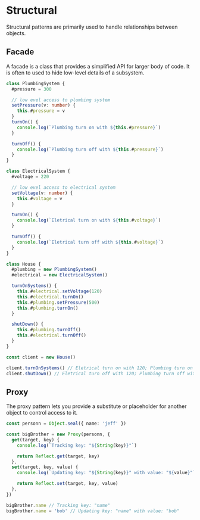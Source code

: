 # Structural

Structural patterns are primarily used to handle relationships between objects.

## Facade

A facade is a class that provides a simplified API for larger body of code. It is often to used to hide low-level details of a subsystem.

```ts ignore
class PlumbingSystem {
  #pressure = 300

  // low evel access to plumbing system
  setPressure(v: number) {
    this.#pressure = v
  }
  turnOn() {
    console.log(`Plumbing turn on with ${this.#pressure}`)
  }

  turnOff() {
    console.log(`Plumbing turn off with ${this.#pressure}`)
  }
}

class ElectricalSystem {
  #voltage = 220

  // low evel access to electrical system
  setVoltage(v: number) {
    this.#voltage = v
  }

  turnOn() {
    console.log(`Eletrical turn on with ${this.#voltage}`)
  }

  turnOff() {
    console.log(`Eletrical turn off with ${this.#voltage}`)
  }
}

class House {
  #plumbing = new PlumbingSystem()
  #electrical = new ElectricalSystem()

  turnOnSystems() {
    this.#electrical.setVoltage(120)
    this.#electrical.turnOn()
    this.#plumbing.setPressure(500)
    this.#plumbing.turnOn()
  }

  shutDown() {
    this.#plumbing.turnOff()
    this.#electrical.turnOff()
  }
}

const client = new House()

client.turnOnSystems() // Eletrical turn on with 120; Plumbing turn on with 500
client.shutDown() // Eletrical turn off with 120; Plumbing turn off with 500
```

## Proxy

The proxy pattern lets you provide a substitute or placeholder for another object to control access to it.

```ts ignore
const personn = Object.seal({ name: 'jeff' })

const bigBrother = new Proxy(personn, {
  get(target, key) {
    console.log(`Tracking key: "${String(key)}"`)

    return Reflect.get(target, key)
  },
  set(target, key, value) {
    console.log(`Updating key: "${String(key)}" with value: "${value}"`)

    return Reflect.set(target, key, value)
  },
})

bigBrother.name // Tracking key: "name"
bigBrother.name = 'bob' // Updating key: "name" with value: "bob"
```
